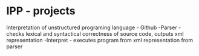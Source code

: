 # IPP - projects
Interpretation of unstructured programing language - Github
-Parser - checks lexical and syntactical correctness of source code, outputs xml representation
-Interpret - executes program from xml representation from parser
